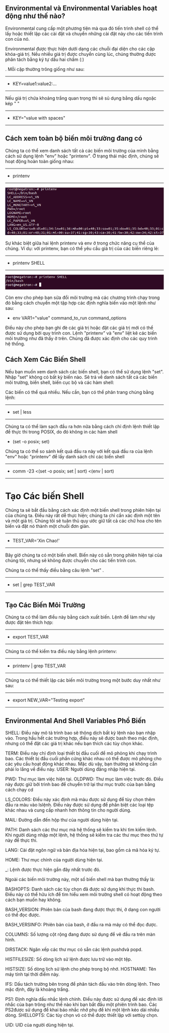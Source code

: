 ## Environmental và Environmental Variables hoạt động như thế nào?


Environmental cung cấp một phương tiện mà qua đó tiến trình shell có thể lấy hoặc thiết lập các cài đặt và chuyển những cài đặt này cho các tiến trình con của nó.

Environmental được thực hiện dưới dạng các chuỗi đại diện cho các cặp khóa-giá trị. Nếu nhiều giá trị được chuyển cùng lúc, chúng thường được phân tách bằng ký tự dấu hai chấm (:)

. Mỗi cặp thường trông giống như sau:

---
- KEY=value1:value2:...
---

Nếu giá trị chứa khoảng trắng quan trọng thì sẽ sủ dụng bằng dấu ngoặc kép " "

---
- KEY="value with spaces"
---

## Cách xem toàn bộ biến môi trường đang có

Chúng ta có thể xem danh sách tất cả các biến môi trường của mình bằng cách sử dụng lệnh "env" hoặc "printenv". Ở trạng thái mặc định, chúng sẽ hoạt động hoàn toàn giống nhau:

---
- printenv
---

![Printenvimage](Image/printenvimage.png)


Sự khác biệt giữa hai lệnh printenv và env ở trong chức năng cụ thể của chúng. Ví dụ: với printenv, bạn có thể yêu cầu giá trị của các biến riêng lẻ:

---
- printenv SHELL
---

![Printenvimage2](Image/printenvimage2.png)


Còn env cho phép bạn sửa đổi môi trường mà các chương trình chạy trong đó bằng cách chuyển một tập hợp các định nghĩa biến vào một lệnh như sau:

- env VAR1="value" command_to_run command_options

Điều này cho phép bạn ghi đè các giá trị hoặc đặt các giá trị mới có thể được sử dụng bởi quy trình con. Lệnh "printenv" và "env" liệt kê các biến môi trường như đã thấy ở trên. Chúng đã được xác định cho các quy trình hệ thống.

## Cách Xem Các Biến Shell

 Nếu bạn muốn xem danh sách các biến shell, bạn có thể sử dụng lệnh "set". Nhập "set" không có bất kỳ biến nào. Sẽ trả về danh sách tất cả các biến môi trường, biến shell, biến cục bộ và các hàm shell:

Các biến có thể quá nhiều. Nếu cần, bạn có thể phân trang chúng bằng lệnh:

---
- set | less
---

Chúng ta có thể làm sạch đầu ra hơn nữa bằng cách chỉ định lệnh thiết lập để thực thi trong POSIX, do đó không in các hàm shell

- (set -o posix; set)

Chúng ta có thể so sánh kết quả đầu ra này với kết quả đầu ra của lệnh "env" hoặc "printenv" để lấy danh sách chỉ các biến shell

---
- comm -23 <(set -o posix; set | sort) <(env | sort)
---

# Tạo Các biến Shell

Chúng ta sẽ bắt đầu bằng cách xác định một biến shell trong phiên hiện tại của chúng ta. Điều này rất dễ thực hiện; chúng ta chỉ cần xác định một tên và một giá trị. Chúng tôi sẽ tuân thủ quy ước giữ tất cả các chữ hoa cho tên biến và đặt nó thành một chuỗi đơn giản.

---
- TEST_VAR='Xin Chao!'
---

Bây giờ chúng ta có một biến shell. Biến này có sẵn trong phiên hiện tại của chúng tôi, nhưng sẽ không được chuyển cho các tiến trình con.

Chúng ta có thể thấy điều bằng câu lệnh "set" .

---
- set | grep TEST_VAR
---

## Tạo Các Biến Môi Trường

Chúng ta có thể làm điều này bằng cách xuất biến. Lệnh để làm như vậy được đặt tên thích hợp:

---
- export TEST_VAR
---

Chúng ta có thể kiểm tra điều này bằng lệnh printenv:

---
- printenv | grep TEST_VAR
---

Chúng ta có thể thiết lập các biến môi trường trong một bước duy nhất như sau:

---
- export NEW_VAR="Testing export"
---

## Environmental And Shell Variables Phổ Biến

SHELL:  Điều này mô tả trình bao sẽ thông dịch bất kỳ lệnh nào bạn nhập vào. Trong hầu hết các trường hợp, điều này sẽ được bash theo mặc định, nhưng có thể đặt các giá trị khác nếu bạn thích các tùy chọn khác.

TERM:  Điều này chỉ định loại thiết bị đầu cuối để mô phỏng khi chạy trình bao. Các thiết bị đầu cuối phần cứng khác nhau có thể được mô phỏng cho các yêu cầu hoạt động khác nhau. Mặc dù vậy, bạn thường sẽ không cần phải lo lắng về điều này.
USER: Người dùng đăng nhập hiện tại.

PWD:  Thư mục làm việc hiện tại.
OLDPWD: Thư mục làm việc trước đó. Điều này được giữ bởi trình bao để chuyển trở lại thư mục trước của bạn bằng cách chạy cd 


LS_COLORS:   Điều này xác định mã màu được sử dụng để tùy chọn thêm đầu ra màu vào lslệnh. Điều này được sử dụng để phân biệt các loại tệp khác nhau và cung cấp nhanh hơn thông tin cho người dùng.

MAIL: Đường dẫn đến hộp thư của người dùng hiện tại.

PATH: Danh sách các thư mục mà hệ thống sẽ kiểm tra khi tìm kiếm lệnh. Khi người dùng nhập một lệnh, hệ thống sẽ kiểm tra các thư mục theo thứ tự này để thực thi.

LANG: Cài đặt ngôn ngữ và bản địa hóa hiện tại, bao gồm cả mã hóa ký tự.

HOME: Thư mục chính của người dùng hiện tại.

_: Lệnh được thực hiện gần đây nhất trước đó.

Ngoài các biến môi trường này, một số biến shell mà bạn thường thấy là:

BASHOPTS: Danh sách các tùy chọn đã được sử dụng khi thực thi bash. Điều này có thể hữu ích để tìm hiểu xem môi trường shell có hoạt động theo cách bạn muốn hay không.

BASH_VERSION: Phiên bản của bash đang được thực thi, ở dạng con người có thể đọc được.

BASH_VERSINFO: Phiên bản của bash, ở đầu ra mà máy có thể đọc được.

COLUMNS: Số lượng cột rộng đang được sử dụng để vẽ đầu ra trên màn hình.

DIRSTACK: Ngăn xếp các thư mục có sẵn các lệnh pushdvà popd.

HISTFILESIZE: Số dòng lịch sử lệnh được lưu trữ vào một tệp.

HISTSIZE: Số dòng lịch sử lệnh cho phép trong bộ nhớ.
HOSTNAME: Tên máy tính tại thời điểm này.

IFS: Dấu tách trường bên trong để phân tách đầu vào trên dòng lệnh. Theo mặc định, đây là khoảng trắng.

PS1: Định nghĩa dấu nhắc lệnh chính. Điều này được sử dụng để xác định lời nhắc của bạn trông như thế nào khi bạn bắt đầu một phiên trình bao. Các PS2được sử dụng để khai báo nhắc nhở phụ để khi một lệnh kéo dài nhiều dòng.
SHELLOPTS: Các tùy chọn vỏ có thể được thiết lập với settùy chọn.

UID: UID của người dùng hiện tại.




